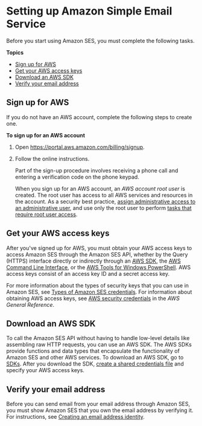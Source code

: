 # Setting up Amazon Simple Email Service<a name="setting-up"></a>

Before you start using Amazon SES, you must complete the following tasks\.

**Topics**
+ [Sign up for AWS](#setting-up-aws-sign-up)
+ [Get your AWS access keys](#get-aws-keys)
+ [Download an AWS SDK](#download-aws-sdk)
+ [Verify your email address](#quick-start-verify-email-addresses)

## Sign up for AWS<a name="setting-up-aws-sign-up"></a>

If you do not have an AWS account, complete the following steps to create one\.

**To sign up for an AWS account**

1. Open [https://portal\.aws\.amazon\.com/billing/signup](https://portal.aws.amazon.com/billing/signup)\.

1. Follow the online instructions\.

   Part of the sign\-up procedure involves receiving a phone call and entering a verification code on the phone keypad\.

   When you sign up for an AWS account, an *AWS account root user* is created\. The root user has access to all AWS services and resources in the account\. As a security best practice, [assign administrative access to an administrative user](https://docs.aws.amazon.com/singlesignon/latest/userguide/getting-started.html), and use only the root user to perform [tasks that require root user access](https://docs.aws.amazon.com/general/latest/gr/root-vs-iam.html#aws_tasks-that-require-root)\.

## Get your AWS access keys<a name="get-aws-keys"></a>

After you've signed up for AWS, you must obtain your AWS access keys to access Amazon SES through the Amazon SES API, whether by the Query \(HTTPS\) interface directly or indirectly through an [AWS SDK](https://aws.amazon.com/tools/), the [AWS Command Line Interface](https://aws.amazon.com/cli/), or the [AWS Tools for Windows PowerShell](https://aws.amazon.com/powershell/)\. AWS access keys consist of an access key ID and a secret access key\.

For more information about the types of security keys that you can use in Amazon SES, see [Types of Amazon SES credentials](send-email-concepts-credentials.md)\. For information about obtaining AWS access keys, see [AWS security credentials](https://docs.aws.amazon.com/general/latest/gr/aws-security-credentials.html) in the *AWS General Reference*\.

## Download an AWS SDK<a name="download-aws-sdk"></a>

To call the Amazon SES API without having to handle low\-level details like assembling raw HTTP requests, you can use an AWS SDK\. The AWS SDKs provide functions and data types that encapsulate the functionality of Amazon SES and other AWS services\. To download an AWS SDK, go to [SDKs](https://aws.amazon.com/tools/#sdk)\. After you download the SDK, [create a shared credentials file](https://docs.aws.amazon.com/credref/latest/refdocs/creds-config-files.html) and specify your AWS access keys\.

## Verify your email address<a name="quick-start-verify-email-addresses"></a>

Before you can send email from your email address through Amazon SES, you must show Amazon SES that you own the email address by verifying it\. For instructions, see [Creating an email address identity](creating-identities.md#verify-email-addresses-procedure)\.